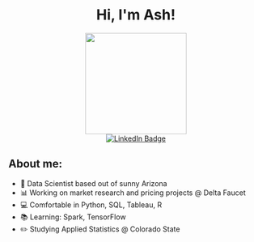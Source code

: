 <h1 align="center">
  Hi, I'm Ash!
</h1>

<div id="header" align="center">
  <img src="https://media.giphy.com/media/f3CtEsJ72j86DIumaJ/giphy.gif" width="200"/>
</div>

<div id="badges", align=center>
  <a href="https://www.linkedin.com/in/ashthinagar/">
    <img src="https://img.shields.io/badge/LinkedIn-blue?style=for-the-badge&logo=linkedin&logoColor=white" alt="LinkedIn Badge"/>
  </a>
</div>
  
<h2 align=left>
    About me: 
</h2>
  
  - 🌵 Data Scientist based out of sunny Arizona
  - 📊 Working on market research and pricing projects @ Delta Faucet 
  - 💻 Comfortable in Python, SQL, Tableau, R
  - 📚 Learning: Spark, TensorFlow
  - ✏️ Studying Applied Statistics @ Colorado State

<!---
athinagar/athinagar is a ✨ special ✨ repository because its `README.md` (this file) appears on your GitHub profile.
You can click the Preview link to take a look at your changes.
--->
